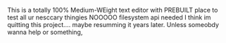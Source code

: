 This is a totally 100% Medium-WEight text editor with PREBUILT place to test all ur nesccary thingies
NOOOOO filesystem api needed 
I think im quitting this project.... maybe resumming it years later. Unless someobdy wanna help or something,
